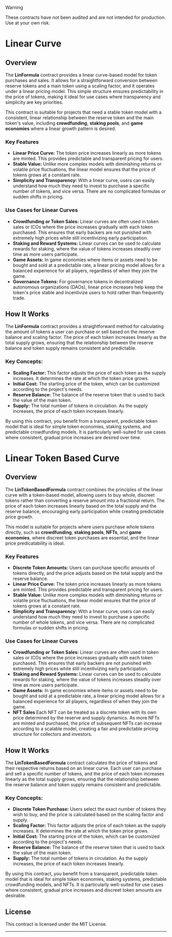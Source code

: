 > [!Warning]
> These contracts have not been audited and are not intended for production. Use at your own risk.

# Linear Curve

## Overview

The **LinFormula** contract provides a linear curve-based model for token purchases and sales. It allows for a straightforward conversion between reserve tokens and a main token using a scaling factor, and it operates under a linear pricing model. This simple structure ensures predictability in the price of tokens, making it ideal for use cases where transparency and simplicity are key priorities.

This contract is suitable for projects that need a stable token model with a consistent, linear relationship between the reserve token and the main token's value, including **crowdfunding**, **staking pools**, and **game economies** where a linear growth pattern is desired.

### Key Features
- **Linear Price Curve:** The token price increases linearly as more tokens are minted. This provides predictable and transparent pricing for users.
- **Stable Value:** Unlike more complex models with diminishing returns or volatile price fluctuations, the linear model ensures that the price of tokens grows at a constant rate.
- **Simplicity and Transparency:** With a linear curve, users can easily understand how much they need to invest to purchase a specific number of tokens, and vice versa. There are no complicated formulas or sudden shifts in pricing.

### Use Cases for Linear Curves
- **Crowdfunding or Token Sales:** Linear curves are often used in token sales or ICOs where the price increases gradually with each token purchased. This ensures that early backers are not punished with extremely high prices while still incentivizing early participation.
- **Staking and Reward Systems:** Linear curves can be used to calculate rewards for staking, where the value of tokens increases steadily over time as more users participate.
- **Game Assets:** In game economies where items or assets need to be bought and sold at a predictable rate, a linear pricing model allows for a balanced experience for all players, regardless of when they join the game.
- **Governance Tokens:** For governance tokens in decentralized autonomous organizations (DAOs), linear price increases help keep the token's price stable and incentivize users to hold rather than frequently trade.

## How It Works

The **LinFormula** contract provides a straightforward method for calculating the amount of tokens a user can purchase or sell based on the reserve balance and scaling factor. The price of each token increases linearly as the total supply grows, ensuring that the relationship between the reserve balance and token supply remains consistent and predictable.

### Key Concepts:
- **Scaling Factor:** This factor adjusts the price of each token as the supply increases. It determines the rate at which the token price grows.
- **Initial Cost:** The starting price of the token, which can be customized according to the project's needs.
- **Reserve Balance:** The balance of the reserve token that is used to back the value of the main token.
- **Supply:** The total number of tokens in circulation. As the supply increases, the price of each token increases linearly.

By using this contract, you benefit from a transparent, predictable token model that is ideal for simple token economies, staking systems, and predictable crowdfunding models. It is particularly well-suited for use cases where consistent, gradual price increases are desired over time.

# Linear Token Based Curve

## Overview

The **LinTokenBasedFormula** contract combines the principles of the linear curve with a token-based model, allowing users to buy whole, discreet tokens rather than converting a reserve amount into a fractional return. The price of each token increases linearly based on the total supply and the reserve balance, encouraging early participation while creating predictable price growth.

This model is suitable for projects where users purchase whole tokens directly, such as **crowdfunding**, **staking pools**, **NFTs**, and **game economies**, where discreet token purchases are essential, and the linear price predicatability is ideal.

### Key Features
- **Discrete Token Amounts:** Users can purchase specific amounts of tokens directly, and the price adjusts based on the total supply and the reserve balance.
- **Linear Price Curve:** The token price increases linearly as more tokens are minted. This provides predictable and transparent pricing for users.
- **Stable Value:** Unlike more complex models with diminishing returns or volatile price fluctuations, the linear model ensures that the price of tokens grows at a constant rate.
- **Simplicity and Transparency:** With a linear curve, users can easily understand how much they need to invest to purchase a specific number of whole tokens, and vice versa. There are no complicated formulas or sudden shifts in pricing.

### Use Cases for Linear Curves
- **Crowdfunding or Token Sales:** Linear curves are often used in token sales or ICOs where the price increases gradually with each token purchased. This ensures that early backers are not punished with extremely high prices while still incentivizing early participation.
- **Staking and Reward Systems:** Linear curves can be used to calculate rewards for staking, where the value of tokens increases steadily over time as more users participate.
- **Game Assets:** In game economies where items or assets need to be bought and sold at a predictable rate, a linear pricing model allows for a balanced experience for all players, regardless of when they join the game.
- **NFT Sales** Each NFT can be treated as a discrete token with its own price determined by the reserve and supply dynamics. As more NFTs are minted and purchased, the price of subsequent NFTs can increase according to a scalable model, creating a fair and predictable pricing structure for collectors and investors.

## How It Works

The **LinTokenBasedFormula** contract calculates the price of tokens and their respective returns based on an linear curve. Each user can purchase and sell a specific number of tokens, and the price of each token increases linearly as the total supply grows, ensuring that the relationship between the reserve balance and token supply remains consistent and predictable.

### Key Concepts:
- **Discrete Token Purchase:** Users select the exact number of tokens they wish to buy, and the price is calculated based on the scaling factor and supply.
- **Scaling Factor:** This factor adjusts the price of each token as the supply increases. It determines the rate at which the token price grows.
- **Initial Cost:** The starting price of the token, which can be customized according to the project's needs.
- **Reserve Balance:** The balance of the reserve token that is used to back the value of the main token.
- **Supply:** The total number of tokens in circulation. As the supply increases, the price of each token increases linearly.

By using this contract, you benefit from a transparent, predictable token model that is ideal for simple token economies, staking systems, predictable crowdfunding models, and NFTs. It is particularly well-suited for use cases where consistent, gradual price increases and discreet token amounts are desirable.

## License

This contract is licensed under the MIT License.

---

